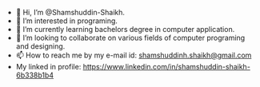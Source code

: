 - 👋 Hi, I’m @Shamshuddin-Shaikh.
- 👀 I’m interested in programing.
- 🌱 I’m currently learning bachelors degree in computer application.
- 💞️ I’m looking to collaborate on various fields of computer programing and designing.
- 📫 How to reach me by my e-mail id: shamshuddinh.shaikh@gmail.com
- My linked in profile: https://www.linkedin.com/in/shamshuddin-shaikh-6b338b1b4

<!---
Shamshuddin-Shaikh/Shamshuddin-Shaikh is a ✨ special ✨ repository because its `README.md` (this file) appears on your GitHub profile.
You can click the Preview link to take a look at your changes.
--->

